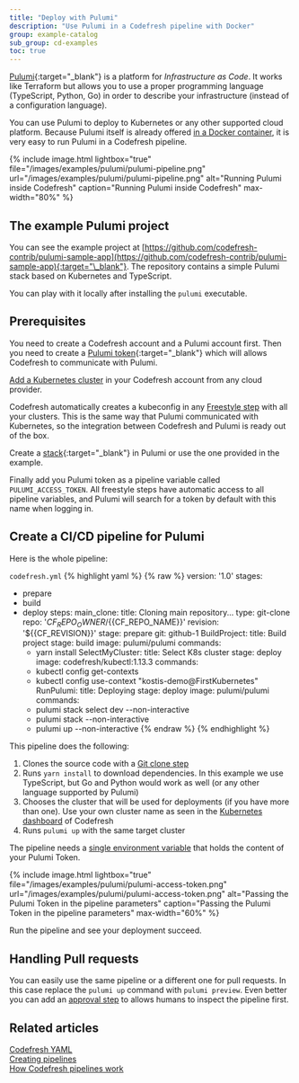 ```yaml
---
title: "Deploy with Pulumi"
description: "Use Pulumi in a Codefresh pipeline with Docker"
group: example-catalog
sub_group: cd-examples
toc: true
---
```


[Pulumi](https://pulumi.io/){:target="\_blank"} is a platform for *Infrastructure as Code*. It works like Terraform but allows you to use a proper programming language (TypeScript, Python, Go) in order to describe your infrastructure (instead of a configuration language).

You can use Pulumi to deploy to Kubernetes or any other supported cloud platform. Because Pulumi itself is already offered [in a Docker container](https://hub.docker.com/r/pulumi/pulumi), it is very easy to run Pulumi in a Codefresh pipeline.

 
{% include image.html 
lightbox="true" 
file="/images/examples/pulumi/pulumi-pipeline.png" 
url="/images/examples/pulumi/pulumi-pipeline.png" 
alt="Running Pulumi inside Codefresh"
caption="Running Pulumi inside Codefresh"
max-width="80%" 
%}

## The example Pulumi project

You can see the example project at [https://github.com/codefresh-contrib/pulumi-sample-app](https://github.com/codefresh-contrib/pulumi-sample-app){:target="\_blank"}. The repository contains a simple Pulumi stack based on Kubernetes and TypeScript.

You can play with it locally after installing the `pulumi` executable.

## Prerequisites

You need to create a Codefresh account and a Pulumi account first. Then you need to create a [Pulumi token](https://app.pulumi.com/account/tokens){:target="\_blank"} which will allows Codefresh to communicate with Pulumi.

[Add a Kubernetes cluster]({{site.baseurl}}/docs/deploy-to-kubernetes/add-kubernetes-cluster/) in your Codefresh account from any cloud provider.

Codefresh automatically creates a kubeconfig in any [Freestyle step]({{site.baseurl}}/docs/pipelines/steps/freestyle/) with all your clusters. This is the same way that Pulumi communicated with Kubernetes, so the integration between Codefresh and Pulumi is ready out of the box.

Create a [stack](https://pulumi.io/reference/stack.html){:target="\_blank"} in Pulumi or use the one provided in the example.

Finally add you Pulumi token as a pipeline variable called `PULUMI_ACCESS_TOKEN`. All freestyle steps have automatic access to all pipeline variables, and Pulumi will search for a token by default with this name when logging in.


## Create a CI/CD pipeline for Pulumi

Here is the whole pipeline:

 `codefresh.yml`
{% highlight yaml %}
{% raw %}
version: '1.0'
stages:
  - prepare
  - build
  - deploy
steps:
  main_clone:
    title: Cloning main repository...
    type: git-clone
    repo: '${{CF_REPO_OWNER}}/${{CF_REPO_NAME}}'
    revision: '${{CF_REVISION}}'
    stage: prepare
    git: github-1
  BuildProject:
    title: Build project
    stage: build
    image: pulumi/pulumi
    commands:
      - yarn install
  SelectMyCluster:
    title: Select K8s cluster
    stage: deploy
    image: codefresh/kubectl:1.13.3
    commands: 
      - kubectl config get-contexts
      - kubectl config use-context "kostis-demo@FirstKubernetes"
  RunPulumi:
    title: Deploying
    stage: deploy
    image: pulumi/pulumi
    commands: 
      - pulumi stack select dev --non-interactive
      - pulumi stack --non-interactive
      - pulumi up --non-interactive
{% endraw %}
{% endhighlight %}

This pipeline does the following:

1. Clones the source code with a [Git clone step]({{site.baseurl}}/docs/pipelines/pipelines/git-clone/)
1. Runs `yarn install` to download dependencies. In this example we use TypeScript, but Go and Python would work as well (or any other language supported by Pulumi)
1. Chooses the cluster that will be used for deployments (if you have more than one). Use your own cluster name as seen in the [Kubernetes dashboard]({{site.baseurl}}/docs/deploy-to-kubernetes/manage-kubernetes/) of Codefresh
1. Runs `pulumi up` with the same target cluster

The pipeline needs a [single environment variable]({{site.baseurl}}/docs/pipelines/pipelines/#pipeline-settings) that holds the content of your Pulumi Token.


{% include image.html 
lightbox="true" 
file="/images/examples/pulumi/pulumi-access-token.png" 
url="/images/examples/pulumi/pulumi-access-token.png" 
alt="Passing the Pulumi Token in the pipeline parameters"
caption="Passing the Pulumi Token in the pipeline parameters"
max-width="60%" 
%}

Run the pipeline and see your deployment succeed.

## Handling Pull requests

You can easily use the same pipeline or a different one for pull requests. In this case replace the `pulumi up` command with `pulumi preview`. Even better you can add an [approval step]({{site.baseurl}}/docs/pipelines/steps/approval/) to allows humans to inspect the pipeline first.


## Related articles
[Codefresh YAML]({{site.baseurl}}/docs/pipelines/what-is-the-codefresh-yaml/)  
[Creating pipelines]({{site.baseurl}}/docs/pipelines/pipelines/)  
[How Codefresh pipelines work]({{site.baseurl}}/docs/pipelines/introduction-to-codefresh-pipelines/)
